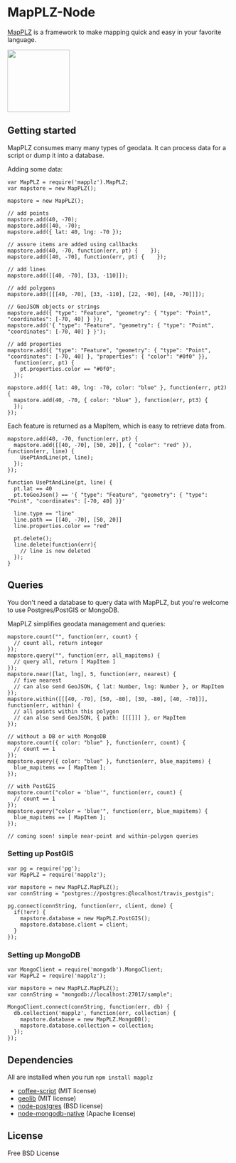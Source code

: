 # MapPLZ-Node

[MapPLZ](http://mapplz.com) is a framework to make mapping quick and easy in
your favorite language.

<img src="https://raw.githubusercontent.com/mapmeld/mapplz-node/master/logo.jpg" width="140"/>

## Getting started

MapPLZ consumes many many types of geodata. It can process data for a script or dump
it into a database.

Adding some data:

```
var MapPLZ = require('mapplz').MapPLZ;
var mapstore = new MapPLZ();

mapstore = new MapPLZ();

// add points
mapstore.add(40, -70);
mapstore.add([40, -70);
mapstore.add({ lat: 40, lng: -70 });

// assure items are added using callbacks
mapstore.add(40, -70, function(err, pt) {    });
mapstore.add([40, -70], function(err, pt) {    });

// add lines
mapstore.add([[40, -70], [33, -110]]);

// add polygons
mapstore.add([[[40, -70], [33, -110], [22, -90], [40, -70]]]);

// GeoJSON objects or strings
mapstore.add({ "type": "Feature", "geometry": { "type": "Point", "coordinates": [-70, 40] } });
mapstore.add('{ "type": "Feature", "geometry": { "type": "Point", "coordinates": [-70, 40] } }');

// add properties
mapstore.add({ "type": "Feature", "geometry": { "type": "Point", "coordinates": [-70, 40] }, "properties": { "color": "#0f0" }},
  function(err, pt) {
    pt.properties.color == "#0f0";
  });

mapstore.add({ lat: 40, lng: -70, color: "blue" }, function(err, pt2) {
  mapstore.add(40, -70, { color: "blue" }, function(err, pt3) {  
  });
});
```

Each feature is returned as a MapItem, which is easy to retrieve data from.

```
mapstore.add(40, -70, function(err, pt) {
  mapstore.add([[40, -70], [50, 20]], { "color": "red" }), function(err, line) {
    UsePtAndLine(pt, line);
  });
});

function UsePtAndLine(pt, line) {
  pt.lat == 40
  pt.toGeoJson() == '{ "type": "Feature", "geometry": { "type": "Point", "coordinates": [-70, 40] }}'

  line.type == "line"
  line.path == [[40, -70], [50, 20]]
  line.properties.color == "red"

  pt.delete();
  line.delete(function(err){
    // line is now deleted
  });
}
```

## Queries

You don't need a database to query data with MapPLZ, but you're welcome to use Postgres/PostGIS or MongoDB.

MapPLZ simplifies geodata management and queries:

```
mapstore.count("", function(err, count) {
  // count all, return integer
});
mapstore.query("", function(err, all_mapitems) {
  // query all, return [ MapItem ]
});
mapstore.near([lat, lng], 5, function(err, nearest) {
  // five nearest
  // can also send GeoJSON, { lat: Number, lng: Number }, or MapItem
});
mapstore.within([[[40, -70], [50, -80], [30, -80], [40, -70]]], function(err, within) {
  // all points within this polygon
  // can also send GeoJSON, { path: [[[]]] }, or MapItem
});

// without a DB or with MongoDB
mapstore.count({ color: "blue" }, function(err, count) {
  // count == 1
});
mapstore.query({ color: "blue" }, function(err, blue_mapitems) {
  blue_mapitems == [ MapItem ];
});

// with PostGIS
mapstore.count("color = 'blue'", function(err, count) {
  // count == 1
});
mapstore.query("color = 'blue'", function(err, blue_mapitems) {
  blue_mapitems == [ MapItem ];
});

// coming soon! simple near-point and within-polygon queries
```

### Setting up PostGIS
```
var pg = require('pg');
var MapPLZ = require('mapplz');

var mapstore = new MapPLZ.MapPLZ();
var connString = "postgres://postgres:@localhost/travis_postgis";

pg.connect(connString, function(err, client, done) {
  if(!err) {
    mapstore.database = new MapPLZ.PostGIS();
    mapstore.database.client = client;
  }
});
```

### Setting up MongoDB
```
var MongoClient = require('mongodb').MongoClient;
var MapPLZ = require('mapplz');

var mapstore = new MapPLZ.MapPLZ();
var connString = "mongodb://localhost:27017/sample";

MongoClient.connect(connString, function(err, db) {
  db.collection('mapplz', function(err, collection) {
    mapstore.database = new MapPLZ.MongoDB();
    mapstore.database.collection = collection;
  });
});
```

## Dependencies

All are installed when you run ```npm install mapplz```

* <a href="http://coffeescript.org/">coffee-script</a> (MIT license)
* <a href="https://github.com/manuelbieh/Geolib">geolib</a> (MIT license)
* <a href="https://github.com/brianc/node-postgres">node-postgres</a> (BSD license)
* <a href="http://mongodb.github.io/node-mongodb-native/">node-mongodb-native</a> (Apache license)

## License

Free BSD License
